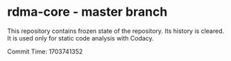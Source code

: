 # rdma-core - master branch

This repository contains frozen state of the repository.
Its history is cleared. It is used only for static code
analysis with Codacy.

Commit Time: 1703741352